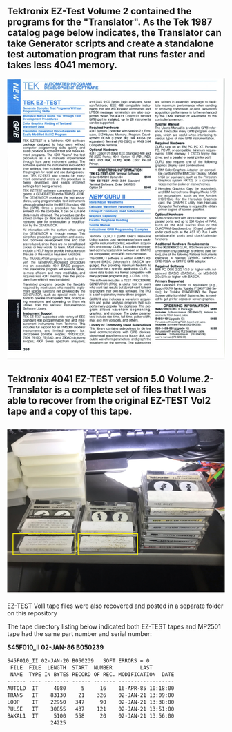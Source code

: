 Tektronix EZ-Test Volume 2 contained the programs for the "Translator".  As the Tek 1987 catalog page below indicates, the Translator can take Generator scripts and create a standalone test automation program that runs faster and takes less 4041 memory.
------------
![EZ-TEST catalog page](./TEK%20EZ-TEST%20in%201987%20catalog.jpg)

Tektronix 4041 EZ-TEST version 5.0 Volume.2-Translator is a complete set of files that I was able to recover from the original EZ-TEST Vol2 tape and a copy of this tape.
-------
![EZ-TEST Vol1 tape](./EZ-TEST%20Vol2%20Tapes.jpg)
-------
EZ-TEST Vol1 tape files were also recovered and posted in a separate folder on this repository

The tape directory listing below indicated both EZ-TEST tapes and MP2501 tape had the same part number and serial number:

**S45F010_II  02-JAN-86 B050239** 

```Assembly
S45F010_II 02-JAN-20 B050239   SOFT ERRORS = 0        
 FILE  FILE  LENGTH  START  NUMBER         LAST       
 NAME  TYPE IN BYTES RECORD OF REC. MODIFICATION  DATE
------ ---- -------- ------ ------- ------------------
AUTOLD  IT     4080     5     16    16-APR-85 10:18:00
TRANS   IT    83130    21    326    02-JAN-21 13:09:00
LOOP    IT    22950   347     90    02-JAN-21 13:38:00
PULSE   IT    30855   437    121    02-JAN-21 13:51:00
BAKAL1  IT     5100   558     20    02-JAN-21 13:56:00
              24225                                                             
```
